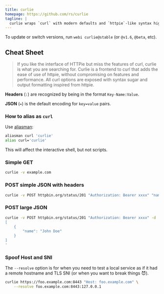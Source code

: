 ```yaml
---
title: curlie
homepage: https://github.com/rs/curlie
tagline: |
  curlie wraps `curl` with modern defaults and `httpie`-like syntax highlighting
---
```


To update or switch versions, run `webi curlie@stable` (or `@v1.6`, `@beta`,
etc).

## Cheat Sheet

> If you like the interface of HTTPie but miss the features of curl, curlie is
> what you are searching for. Curlie is a frontend to curl that adds the ease of
> use of httpie, without compromising on features and performance. All curl
> options are exposed with syntax sugar and output formatting inspired from
> httpie.

**Headers** (`:`) are recognized by being in the format `Key-Name:Value`.

**JSON** (`=`) is the default encoding for `key=value` pairs.

### How to alias as `curl`

Use [aliasman](/aliasman):

```sh
aliasman curl 'curlie'
alias curl='curlie'
```

This will affect the interactive shell, but not scripts.

### Simple GET

```sh
curlie -v example.com
```

### POST simple JSON with headers

```sh
curlie -v POST httpbin.org/status/201 "Authorization: Bearer xxxx" "name=John Doe"
```

### POST large JSON

```sh
curlie -v POST httpbin.org/status/201 "Authorization: Bearer xxxx" -d '
[
    {
        "name": "John Doe"
    }
]
'
```

### Spoof Host and SNI

The `--resolve` option is for when you need to test a local service as if it had
a remote hostname and TLS SNI (or when you want to break things 😈).

```sh
curlie https://foo.example.com:8443 "Host: foo.example.com" \
    --resolve foo.example.com:8443:127.0.0.1
```

